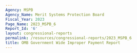 ```yaml
---
Agency: MSPB
Agency_Name: Merit Systems Protection Board
Fiscal_Year: 2023
Page_Name: 2023_MSPB_6
Report_Id: '6'
layout: congressional-reports
permalink: /resources/congressional-reports/2023_MSPB_6
title: OMB Government Wide Improper Payment Report
---
```

